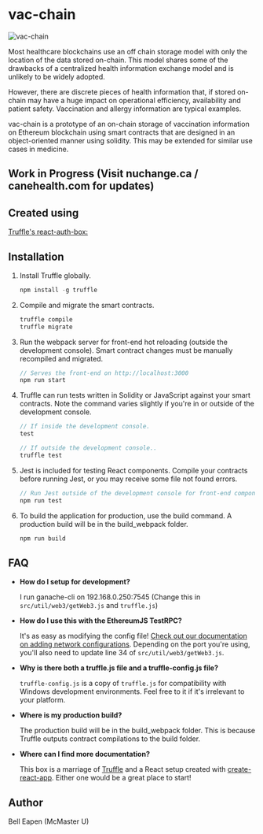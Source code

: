 # vac-chain

![vac-chain](https://raw.github.com/dermatologist/vac-chain/develop/docs/block-chain.jpg)

Most healthcare blockchains use an off chain storage model with only the location of the data stored on-chain. This model shares some of the drawbacks of a centralized health information exchange model and is unlikely to be widely adopted.

However, there are discrete pieces of health information that, if stored on-chain may have a huge impact on operational efficiency, availability and patient safety. Vaccination and allergy information are typical examples.

vac-chain is a prototype of an on-chain storage of vaccination information on Ethereum blockchain using smart contracts that are designed in an object-oriented manner using solidity. This may be extended for similar use cases in medicine.

## Work in Progress (Visit nuchange.ca / canehealth.com for updates)

## Created using

[Truffle's react-auth-box:](https://github.com/truffle-box/react-auth-box)

## Installation

1. Install Truffle globally.
    ```javascript
    npm install -g truffle
    ```

2. Compile and migrate the smart contracts.
    ```javascript
    truffle compile
    truffle migrate
    ```

3. Run the webpack server for front-end hot reloading (outside the development console). Smart contract changes must be manually recompiled and migrated.
    ```javascript
    // Serves the front-end on http://localhost:3000
    npm run start
    ```

4. Truffle can run tests written in Solidity or JavaScript against your smart contracts. Note the command varies slightly if you're in or outside of the development console.
    ```javascript
    // If inside the development console.
    test

    // If outside the development console..
    truffle test
    ```

5. Jest is included for testing React components. Compile your contracts before running Jest, or you may receive some file not found errors.
    ```javascript
    // Run Jest outside of the development console for front-end component tests.
    npm run test
    ```

6. To build the application for production, use the build command. A production build will be in the build_webpack folder.
    ```javascript
    npm run build
    ```

## FAQ

* __How do I setup for development?__

    I run ganache-cli on 192.168.0.250:7545 (Change this in `src/util/web3/getWeb3.js` and `truffle.js`)

* __How do I use this with the EthereumJS TestRPC?__

    It's as easy as modifying the config file! [Check out our documentation on adding network configurations](http://truffleframework.com/docs/advanced/configuration#networks). Depending on the port you're using, you'll also need to update line 34 of `src/util/web3/getWeb3.js`.

* __Why is there both a truffle.js file and a truffle-config.js file?__

    `truffle-config.js` is a copy of `truffle.js` for compatibility with Windows development environments. Feel free to it if it's irrelevant to your platform.

* __Where is my production build?__

    The production build will be in the build_webpack folder. This is because Truffle outputs contract compilations to the build folder.

* __Where can I find more documentation?__

    This box is a marriage of [Truffle](http://truffleframework.com/) and a React setup created with [create-react-app](https://github.com/facebookincubator/create-react-app/blob/master/packages/react-scripts/template/README.md). Either one would be a great place to start!

## Author

Bell Eapen (McMaster U)
